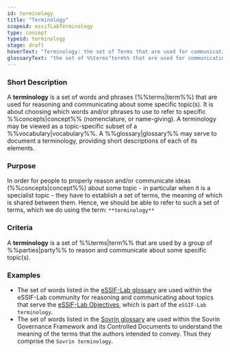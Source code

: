 ```yaml
---
id: terminology
title: "Terminology"
scopeid: essifLabTerminology
type: concept
typeid: terminology
stage: draft
hoverText: "Terminology: the set of Terms that are used for communicating about a some specific topic(s)."
glossaryText: "the set of %%terms^term%% that are used for communicating about a some specific topic(s)."
---
```


### Short Description
A **terminology** is a set of words and phrases (%%terms|term%%) that are used for reasoning and communicating about some specific topic(s). It is about choosing which words and/or phrases to use to refer to specific %%concepts|concept%% (nomenclature, or name-giving). A terminology may be viewed as a topic-specific subset of a %%vocabulary|vocabulary%%. A %%glossary|glossary%% may serve to document a terminology, providing short descriptions of each of its elements.

### Purpose
In order for people to properly reason and/or communicate ideas (%%concepts|concept%%) about some topic - in particular when it is a specialist topic - they have to establish a set of terms, the meaning of which is shared between them. Hence, we should be able to refer to such a set of terms, which we do using the term: `**terminology**`

### Criteria
A **terminology** is a set of %%terms|term%% that are used by a group of %%parties|party%% to reason and communicate about some specific topic(s).

### Examples
- The set of words listed in the [eSSIF-Lab glossary](../essifLab-glossary) are used within the eSSIF-Lab community for reasoning and communicating about topics that serve the [eSSIF-Lab Objectives](../essifLab-objectives), which is part of the `eSSIF-Lab terminology`.
- The set of words listed in the [Sovrin glossary](https://sovrin.org/library/glossary/) are used within the Sovrin Governance Framework and its Controlled Documents to understand the meaning of the terms that the authors intended to convey. Thus they comprise the `Sovrin terminology`.